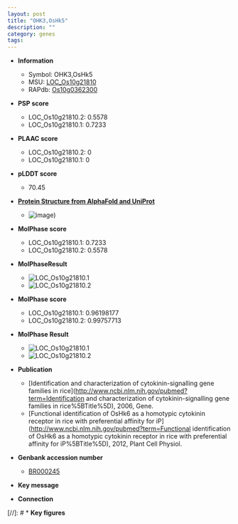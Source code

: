 ```yaml
---
layout: post
title: "OHK3,OsHk5"
description: ""
category: genes
tags: 
---
```


* **Information**  
    + Symbol: OHK3,OsHk5  
    + MSU: [LOC_Os10g21810](http://rice.plantbiology.msu.edu/cgi-bin/ORF_infopage.cgi?orf=LOC_Os10g21810)  
    + RAPdb: [Os10g0362300](http://rapdb.dna.affrc.go.jp/viewer/gbrowse_details/irgsp1?name=Os10g0362300)  

* **PSP score**  
    + LOC_Os10g21810.2: 0.5578 
    + LOC_Os10g21810.1: 0.7233 

* **PLAAC score**  
    + LOC_Os10g21810.2: 0 
    + LOC_Os10g21810.1: 0 

* **pLDDT score**
    + 70.45

* **[Protein Structure from AlphaFold and UniProt](https://www.uniprot.org/uniprotkb/A1A697/entry#structure)**
    + ![image](https://ricepsp.github.io/images/A/AF-A1A697-F1.png))

* **MolPhase score**
    + LOC_Os10g21810.1: 0.7233
    + LOC_Os10g21810.2: 0.5578

* **MolPhaseResult**
    + ![LOC_Os10g21810.1](https://ricepsp.github.io/pictures/LOC_Os10g/LOC_Os10g21810.1.png)
    + ![LOC_Os10g21810.2](https://ricepsp.github.io/pictures/LOC_Os10g/LOC_Os10g21810.2.png)

* **MolPhase score**
    + LOC_Os10g21810.1: 0.96198177
    + LOC_Os10g21810.2: 0.99757713

* **MolPhase Result**
    + ![LOC_Os10g21810.1](https://304243504.github.io/Pictures/LOC_Os10g/LOC_Os10g21810.1.png)
    + ![LOC_Os10g21810.2](https://304243504.github.io/Pictures/LOC_Os10g/LOC_Os10g21810.2.png)

* **Publication**  
    + [Identification and characterization of cytokinin-signalling gene families in rice](http://www.ncbi.nlm.nih.gov/pubmed?term=Identification and characterization of cytokinin-signalling gene families in rice%5BTitle%5D), 2006, Gene.
    + [Functional identification of OsHk6 as a homotypic cytokinin receptor in rice with preferential affinity for iP](http://www.ncbi.nlm.nih.gov/pubmed?term=Functional identification of OsHk6 as a homotypic cytokinin receptor in rice with preferential affinity for iP%5BTitle%5D), 2012, Plant Cell Physiol.

* **Genbank accession number**  
    + [BR000245](http://www.ncbi.nlm.nih.gov/nuccore/BR000245)

* **Key message**  

* **Connection**  

[//]: # * **Key figures**  


